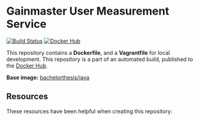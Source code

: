 # Gainmaster User Measurement Service

[![Build Status](http://jenkins.hesjevik.im/buildStatus/icon?job=gainmaster-user-measurement-service)](http://jenkins.hesjevik.im/job/gainmaster-user-measurement-service/) [![Docker Hub](https://img.shields.io/badge/docker-ready-blue.svg?style=plastic)](https://registry.hub.docker.com/u/bachelorthesis/gainmaster-user-measurement-servcie/)

This repository contains a **Dockerfile**, and a **Vagrantfile** for local development. This repository is a part of an automated build, published to the [Docker Hub][docker_hub_repository].

**Base image:** [bachelorthesis/java][docker_hub_base_image]

[docker_hub_repository]: https://registry.hub.docker.com/u/bachelorthesis/gainmaster-user-measurement-service/
[docker_hub_base_image]: https://registry.hub.docker.com/u/bachelorthesis/java/

## Resources

These resources have been helpful when creating this repository:

